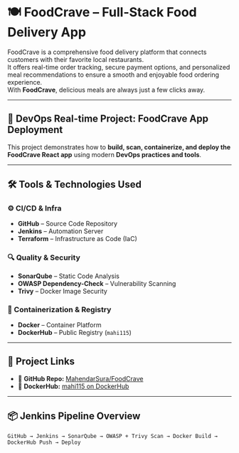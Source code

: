 # 🍽️ FoodCrave – Full-Stack Food Delivery App

FoodCrave is a comprehensive food delivery platform that connects customers with their favorite local restaurants.  
It offers real-time order tracking, secure payment options, and personalized meal recommendations to ensure a smooth and enjoyable food ordering experience.  
With **FoodCrave**, delicious meals are always just a few clicks away.

---

## 🚀 DevOps Real-time Project: FoodCrave App Deployment

This project demonstrates how to **build, scan, containerize, and deploy the FoodCrave React app** using modern **DevOps practices and tools**.

---

## 🛠️ Tools & Technologies Used

### ⚙️ CI/CD & Infra
- **GitHub** – Source Code Repository  
- **Jenkins** – Automation Server  
- **Terraform** – Infrastructure as Code (IaC)  

### 🔍 Quality & Security
- **SonarQube** – Static Code Analysis  
- **OWASP Dependency-Check** – Vulnerability Scanning  
- **Trivy** – Docker Image Security  

### 🐳 Containerization & Registry
- **Docker** – Container Platform  
- **DockerHub** – Public Registry (`mahi115`)  

---

## 📂 Project Links

- 🔗 **GitHub Repo:** [MahendarSura/FoodCrave](https://github.com/MahendarSura/FoodCrave)  
- 🐳 **DockerHub:** [mahi115 on DockerHub](https://hub.docker.com/u/mahi115)

---

## 📦 Jenkins Pipeline Overview

```text
GitHub → Jenkins → SonarQube → OWASP + Trivy Scan → Docker Build → DockerHub Push → Deploy
